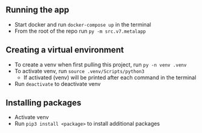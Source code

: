 ## Running the app
 - Start docker and run `docker-compose up` in the terminal
 - From the root of the repo run `py -m src.v7.metalapp`

## Creating a virtual environment
 - To create a venv when first pulling this project, run `py -n venv .venv`
 - To activate venv, run `source .venv/Scripts/python3`
    - If activated (venv) will be printed after each command in the terminal
 - Run `deactivate` to deactivate venv

## Installing packages
 - Activate venv
 - Run `pip3 install <package>` to install additional packages

